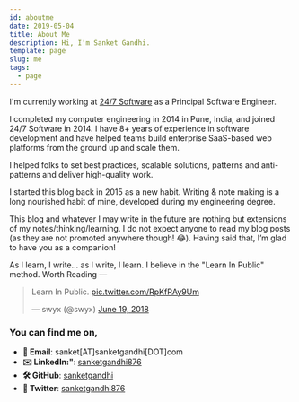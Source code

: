 ```yaml
---
id: aboutme
date: 2019-05-04
title: About Me
description: Hi, I'm Sanket Gandhi.
template: page
slug: me
tags:
  - page
---
```


I'm currently working at [24/7 Software](https://www.247software.com/) as a Principal Software Engineer.

I completed my computer engineering in 2014 in Pune, India, and joined 24/7 Software in 2014. I have 8+ years of experience in software development and have helped teams build enterprise SaaS-based web platforms from the ground up and scale them.

I helped folks to set best practices, scalable solutions, patterns and anti-patterns and deliver high-quality work.

I started this blog back in 2015 as a new habit. Writing & note making is a long nourished habit of mine, developed during my engineering degree.

This blog and whatever I may write in the future are nothing but extensions of my notes/thinking/learning. I do not expect anyone to read my blog posts (as they are not promoted anywhere though! 😂). Having said that, I’m glad to have you as a companion!

As I learn, I write... as I write, I learn. I believe in the "Learn In Public" method. Worth Reading &mdash;

<blockquote class="twitter-tweet"><p lang="en" dir="ltr">Learn In Public. <a href="https://t.co/RpKfRAy9Um">pic.twitter.com/RpKfRAy9Um</a></p>&mdash; swyx (@swyx) <a href="https://twitter.com/swyx/status/1009174159690264579?ref_src=twsrc%5Etfw">June 19, 2018</a></blockquote> <script async src="https://platform.twitter.com/widgets.js" charset="utf-8"></script>

### You can find me on,

- **📧 Email**: sanket[AT]sanketgandhi[DOT]com
- **✉️ LinkedIn:"**: [sanketgandhi876](https://linkedin.com/in/sanketgandhi876/)
- **🛠 GitHub**: [sanketgandhi](https://github.com/sanketgandhi)
- **🐧 Twitter**: [sanketgandhi876](https://twitter.com/sanketgandhi876)
